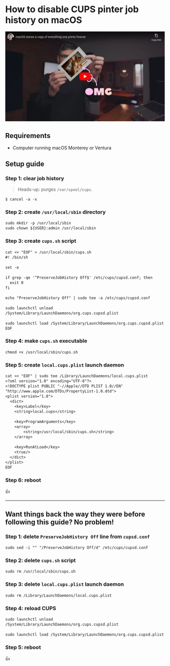 <!--
Title: How to disable CUPS pinter job history on macOS
Description: Learn how to disable CUPS pinter job history on macOS.
Author: Sun Knudsen <https://github.com/sunknudsen>
Contributors: Sun Knudsen <https://github.com/sunknudsen>
Reviewers:
Publication date: 2022-10-29T13:05:18.112Z
Listed: true
-->

# How to disable CUPS pinter job history on macOS

[![macOS stores a copy of everything one prints forever](macos-stores-a-copy-of-everything-one-prints-forever.jpeg)](https://www.youtube.com/watch?v=eAgfeVNKdoo "macOS stores a copy of everything one prints forever")

## Requirements

- Computer running macOS Monterey or Ventura

## Setup guide

### Step 1: clear job history

> Heads-up: purges `/var/spool/cups`.

```shell
$ cancel -a -x
```

### Step 2: create `/usr/local/sbin` directory

```shell
sudo mkdir -p /usr/local/sbin
sudo chown ${USER}:admin /usr/local/sbin
```

### Step 3: create `cups.sh` script

```shell
cat << "EOF" > /usr/local/sbin/cups.sh
#! /bin/sh

set -e

if grep -qe '^PreserveJobHistory Off$' /etc/cups/cupsd.conf; then
  exit 0
fi

echo "PreserveJobHistory Off" | sudo tee -a /etc/cups/cupsd.conf

sudo launchctl unload /System/Library/LaunchDaemons/org.cups.cupsd.plist

sudo launchctl load /System/Library/LaunchDaemons/org.cups.cupsd.plist
EOF
```

### Step 4: make `cups.sh` executable

```shell
chmod +x /usr/local/sbin/cups.sh
```

### Step 5: create `local.cups.plist` launch daemon

```shell
cat << "EOF" | sudo tee /Library/LaunchDaemons/local.cups.plist
<?xml version="1.0" encoding="UTF-8"?>
<!DOCTYPE plist PUBLIC "-//Apple//DTD PLIST 1.0//EN" "http://www.apple.com/DTDs/PropertyList-1.0.dtd">
<plist version="1.0">
  <dict>
    <key>Label</key>
    <string>local.cups</string>

    <key>ProgramArguments</key>
    <array>
        <string>/usr/local/sbin/cups.sh</string>
    </array>

    <key>RunAtLoad</key>
    <true/>
  </dict>
</plist>
EOF
```

### Step 6: reboot

👍

---

## Want things back the way they were before following this guide? No problem!

### Step 1: delete `PreserveJobHistory Off` line from `cupsd.conf`

```shell
sudo sed -i "" "/PreserveJobHistory Off/d" /etc/cups/cupsd.conf
```

### Step 2: delete `cups.sh` script

```shell
sudo rm /usr/local/sbin/cups.sh
```

### Step 3: delete `local.cups.plist` launch daemon

```shell
sudo rm /Library/LaunchDaemons/local.cups.plist
```

### Step 4: reload CUPS

```shell
sudo launchctl unload /System/Library/LaunchDaemons/org.cups.cupsd.plist

sudo launchctl load /System/Library/LaunchDaemons/org.cups.cupsd.plist
```

### Step 5: reboot

👍
